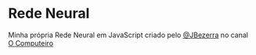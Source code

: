 # Rede Neural

Minha própria Rede Neural em JavaScript criado pelo [@JBezerra](https://github.com/JBezerra) no canal [O Computeiro](https://www.youtube.com/channel/UCVQmfJICjDUZOnfwfyu0qMQ)
